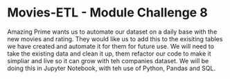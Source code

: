# Movies-ETL - Module Challenge 8

Amazing Prime wants us to automate our dataset on a daily base with the new movies and rating. They would like us to add this to the exisiting tables we have created and automate it for them for future use.  We will need to take the existing data and clean it up, them refactor our code to make it simpliar and live so it can grow with teh companies dataset. We will be doing this in Jupyter Notebook, with teh use of Python, Pandas and SQL.
